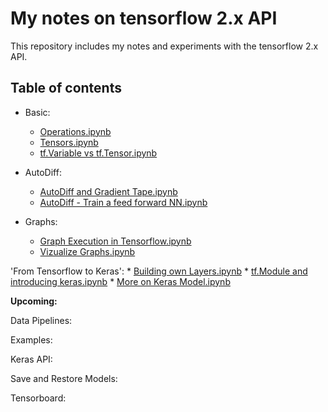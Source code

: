 # My notes on tensorflow 2.x API

This repository includes my notes and experiments with the tensorflow 2.x API.

## Table of contents


* Basic:
    * [Operations.ipynb](https://github.com/mandalbiswadip/Tensorflow_two_notes/blob/master/Basic/Operations.ipynb)
    * [Tensors.ipynb](https://github.com/mandalbiswadip/Tensorflow_two_notes/blob/master/Basic/Tensors.ipynb)
    * [tf.Variable vs tf.Tensor.ipynb](https://github.com/mandalbiswadip/Tensorflow_two_notes/blob/master/Basic/tf.Variable%20vs%20tf.Tensor.ipynb)

* AutoDiff:
    * [AutoDiff and Gradient Tape.ipynb](https://github.com/mandalbiswadip/Tensorflow_two_notes/blob/master/AutoDiff/AutoDiff%20and%20Gradient%20Tape.ipynb)
    * [AutoDiff - Train a feed forward NN.ipynb](https://github.com/mandalbiswadip/Tensorflow_two_notes/blob/master/AutoDiff/AutoDiff%20-%20Train%20a%20feed%20forward%20NN.ipynb)

* Graphs:
    * [Graph Execution in Tensorflow.ipynb](https://github.com/mandalbiswadip/Tensorflow_two_notes/blob/master/Graphs/Graph%20Execution%20with%20tf.function.ipynb)
    * [Vizualize Graphs.ipynb](https://github.com/mandalbiswadip/Tensorflow_two_notes/blob/master/Graphs/Vizualize%20Graphs.ipynb)

'From Tensorflow to Keras':
    * [Building own Layers.ipynb](https://github.com/mandalbiswadip/Tensorflow_two_notes/blob/master/From%20Tensorflow%20to%20Keras/Building%20own%20Layers.ipynb)
    * [tf.Module and introducing keras.ipynb](https://github.com/mandalbiswadip/Tensorflow_two_notes/blob/master/From%20Tensorflow%20to%20Keras/tf.Module%20and%20introducing%20keras.ipynb)
    * [More on Keras Model.ipynb](https://github.com/mandalbiswadip/Tensorflow_two_notes/blob/master/From%20Tensorflow%20to%20Keras/More%20on%20Keras%20Model.ipynb)

**Upcoming:**

Data Pipelines:

Examples:

Keras API:

Save and Restore Models:

Tensorboard:



